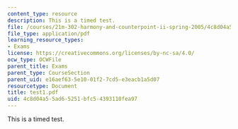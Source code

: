 ```yaml
---
content_type: resource
description: This is a timed test.
file: /courses/21m-302-harmony-and-counterpoint-ii-spring-2005/4c8d04a55ad65251bfc54393110fea97_test1.pdf
file_type: application/pdf
learning_resource_types:
- Exams
license: https://creativecommons.org/licenses/by-nc-sa/4.0/
ocw_type: OCWFile
parent_title: Exams
parent_type: CourseSection
parent_uid: e16aef63-5e10-01f2-7cd5-e3eacb1a5d07
resourcetype: Document
title: test1.pdf
uid: 4c8d04a5-5ad6-5251-bfc5-4393110fea97
---
```

This is a timed test.